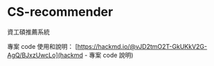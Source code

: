 # CS-recommender
 資工碩推薦系統

專案 code 使用和說明： [https://hackmd.io/@vJD2tmO2T-GkUKkV2G-AgQ/BJxzUwcLo](hackmd - 專案 code 說明)
